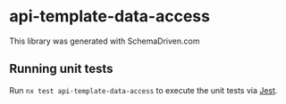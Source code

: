 
# api-template-data-access

This library was generated with SchemaDriven.com

## Running unit tests

Run `nx test api-template-data-access` to execute the unit tests via [Jest](https://jestjs.io).

